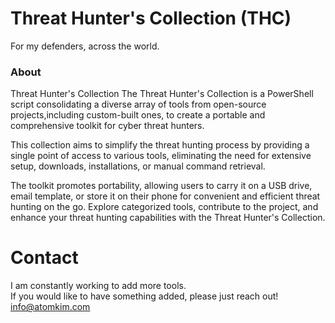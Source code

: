 # Threat Hunter's Collection (THC)
For my defenders, across the world. 

### About
Threat Hunter's Collection The Threat Hunter's Collection is a PowerShell script consolidating a diverse array of tools from open-source projects,including custom-built ones, to create a portable and comprehensive toolkit for cyber threat hunters.  

This collection aims to simplify the threat hunting process by providing a single point of access to various tools, eliminating the need for extensive setup, downloads, installations, or manual command retrieval. 

The toolkit promotes portability, allowing users to carry it on a USB drive, email template, or store it on their phone for convenient and efficient threat hunting on the go. Explore categorized tools, contribute to the project, and enhance your threat hunting capabilities with the Threat Hunter's Collection.


# Contact
I am constantly working to add more tools.  
If you would like to have something added, please just reach out!    
info@atomkim.com
